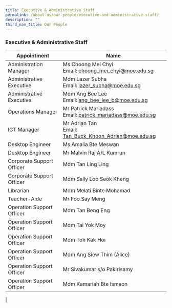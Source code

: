 ```yaml
---
title: Executive & Administrative Staff
permalink: /about-us/our-people/executive-and-administrative-staff/
description: ""
third_nav_title: Our People
---
```

### **Executive & Administrative Staff**

| Appointment | Name |
|---|---|
|  Administration Manager |  Ms Choong Mei Chyi<br>Email: [choong_mei_chyi@moe.edu.sg](mailto:choong_mei_chyi@moe.edu.sg) |
|  Administrative Executive |  Mdm Lazer Subha<br>Email: [lazer_subha@moe.edu.sg](mailto:lazer_subha@moe.edu.sg) |
|  Administrative Executive | Mdm Ang Bee Lee <br> Email: [ang_bee_lee_b@moe.edu.sg](mailto:ang_bee_lee_b@moe.edu.sg) |
|  Operations Manager |  Mr Patrick Mariadass<br>Email: [patrick_mariadass@moe.edu.sg](mailto:patrick_mariadass@moe.edu.sg) |
|  ICT Manager |  Mr Adrian Tan <br>Email: [Tan_Buck_Khoon_Adrian@moe.edu.sg](mailto:Tan_Buck_Khoon_Adrian@moe.edu.sg) |
|  Desktop Engineer |  Ms Amalia Bte Meswan |
|  Desktop Engineer | Mr Malvin Raj A/L Kumrun |
|  Corporate Support Officer |  Mdm Tan Ling Ling |
|  Corporate Support Officer |  Mdm Sally Loo Seok Kheng |
|  Librarian |  Mdm Melati Binte Mohamad |
|  Teacher-Aide |  Mr Foo Say Meng |
|  Operation Support Officer |  Mdm Tan Beng Eng |
|  Operation Support Officer |  Mdm Tai Yok Moy |
|  Operation Support Officer |  Mdm Toh Kak Hoi |
|  Operation Support Officer |  Mdm Ang Siew Thim (Alice) |
|  Operation Support Officer |  Mr Sivakumar s/o Pakirisamy  |
|  Operation Support Officer |  Mdm Kamariah Bte Ismaon  |
|